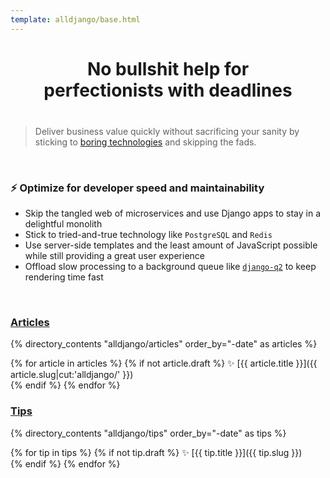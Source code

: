 ```yaml
---
template: alldjango/base.html
---
```


<h1 style="text-align: center; margin-bottom: 40px;">No bullshit help for<br />perfectionists with deadlines</h1>

> Deliver business value quickly without sacrificing your sanity by sticking to [boring technologies](http://boringtechnology.club/) and skipping the fads.

<br />

### ⚡ Optimize for developer speed and maintainability

- Skip the tangled web of microservices and use Django apps to stay in a delightful monolith
- Stick to tried-and-true technology like `PostgreSQL` and `Redis`
- Use server-side templates and the least amount of JavaScript possible while still providing a great user experience
- Offload slow processing to a background queue like [`django-q2`](https://github.com/django-q2/django-q2) to keep rendering time fast

<br />

### [Articles](/articles)

{% directory_contents "alldjango/articles" order_by="-date" as articles %}

{% for article in articles %}
{% if not article.draft %}
✨ [{{ article.title }}]({{ article.slug|cut:'alldjango/' }})<br/>
{% endif %}
{% endfor %}

### [Tips](/tips)

{% directory_contents "alldjango/tips" order_by="-date" as tips %}

{% for tip in tips %}
{% if not tip.draft %}
✨ [{{ tip.title }}]({{ tip.slug }})<br/>
{% endif %}
{% endfor %}
